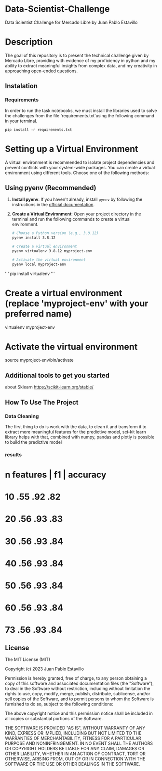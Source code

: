 # Data-Scientist-Challenge
Data Scientist Challenge for Mercado Libre
by Juan Pablo Estavillo


# Description
The goal of this repository is to present the technical challenge given by Mercado Libre, 
providing with evidence of my proficiency in python and my ability to extract
meaningful insights from complex data, and my creativity in approaching open-ended questions.


## Instalation

### Requirements
In order to run the task notebooks, we must install the libraries used to solve the challenges from the file 
'requirements.txt'using the following
command in your terminal.

```
pip install -r requirements.txt
```

# Setting up a Virtual Environment

A virtual environment is recommended to isolate project dependencies and prevent conflicts with your system-wide packages. You can create a virtual environment using different tools. Choose one of the following methods:

## Using pyenv (Recommended)

1. **Install pyenv**: If you haven't already, install `pyenv` by following the instructions in the [official documentation](https://github.com/pyenv/pyenv#installation).

2. **Create a Virtual Environment**: Open your project directory in the terminal and run the following commands to create a virtual environment.

   ```bash
   # Choose a Python version (e.g., 3.8.12)
   pyenv install 3.8.12

   # Create a virtual environment
   pyenv virtualenv 3.8.12 myproject-env

   # Activate the virtual environment
   pyenv local myproject-env

'''
pip install virtualenv
'''

# Create a virtual environment (replace 'myproject-env' with your preferred name)
virtualenv myproject-env

# Activate the virtual environment
source myproject-env/bin/activate


## Additional tools to get you started
about Sklearn
https://scikit-learn.org/stable/


## How To Use The Project

### Data Cleaning
The first thing to do is work with the data, to clean it and transform it to extract more meaningful features
for the predictive model, sci-kit learn library helps with that, combined with numpy, pandas and 
plotly is possible to build the predictive model


### results
# n features | f1  | accuracy
# 10         .55    .92     .82
# 20         .56    .93     .83
# 30         .56    .93     .84
# 40         .56    .93     .84
# 50         .56    .93     .84
# 60         .56    .93     .84
# 73         .56    .93     .84


## License
 
The MIT License (MIT)

Copyright (c) 2023 Juan Pablo Estavillo

Permission is hereby granted, free of charge, to any person obtaining a copy of this software and associated documentation files (the "Software"), to deal in the Software without restriction, including without limitation the rights to use, copy, modify, merge, publish, distribute, sublicense, and/or sell copies of the Software, and to permit persons to whom the Software is furnished to do so, subject to the following conditions:

The above copyright notice and this permission notice shall be included in all copies or substantial portions of the Software.

THE SOFTWARE IS PROVIDED "AS IS", WITHOUT WARRANTY OF ANY KIND, EXPRESS OR IMPLIED, INCLUDING BUT NOT LIMITED TO THE WARRANTIES OF MERCHANTABILITY, FITNESS FOR A PARTICULAR PURPOSE AND NONINFRINGEMENT. IN NO EVENT SHALL THE AUTHORS OR COPYRIGHT HOLDERS BE LIABLE FOR ANY CLAIM, DAMAGES OR OTHER LIABILITY, WHETHER IN AN ACTION OF CONTRACT, TORT OR OTHERWISE, ARISING FROM, OUT OF OR IN CONNECTION WITH THE SOFTWARE OR THE USE OR OTHER DEALINGS IN THE SOFTWARE.

